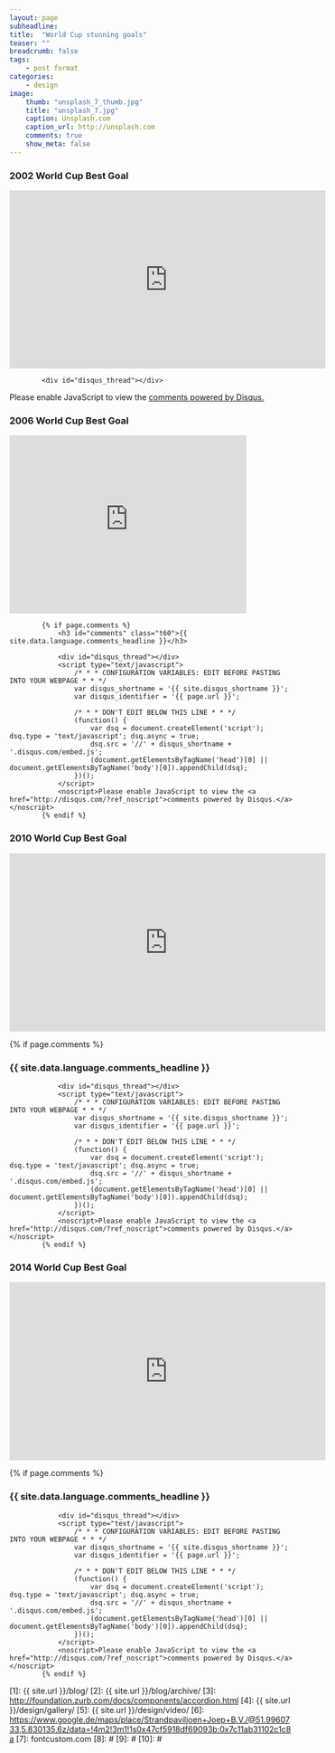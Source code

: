 ```yaml
---
layout: page
subheadline: 
title:  "World Cup stunning goals"
teaser: ""
breadcrumb: false
tags:
    - post format
categories:
    - design
image:
    thumb: "unsplash_7_thumb.jpg"
    title: "unsplash_7.jpg"
    caption: Unsplash.com
    caption_url: http://unsplash.com
    comments: true
    show_meta: false
---
```


### 2002 World Cup Best Goal
<dl>
<iframe width="560" height="315" src="https://www.youtube.com/embed/mi6L2qzHt3M" frameborder="0" allowfullscreen></iframe>
</dl>

			<div id="disqus_thread"></div>
<script type="text/javascript">
    /* * * CONFIGURATION VARIABLES * * */
    var disqus_shortname = 'suriworld';
    
    /* * * DON'T EDIT BELOW THIS LINE * * */
    (function() {
        var dsq = document.createElement('script'); dsq.type = 'text/javascript'; dsq.async = true;
        dsq.src = '//' + disqus_shortname + '.disqus.com/embed.js';
        (document.getElementsByTagName('head')[0] || document.getElementsByTagName('body')[0]).appendChild(dsq);
    })();
</script>
<noscript>Please enable JavaScript to view the <a href="https://disqus.com/?ref_noscript" rel="nofollow">comments powered by Disqus.</a></noscript>

### 2006 World Cup Best Goal
<dl>
<iframe width="420" height="315" src="https://www.youtube.com/embed/FglEuQQfU3Q" frameborder="0" allowfullscreen></iframe>
</dl>

			{% if page.comments %}
				<h3 id="comments" class="t60">{{ site.data.language.comments_headline }}</h3>
			
			    <div id="disqus_thread"></div>
			    <script type="text/javascript">
			        /* * * CONFIGURATION VARIABLES: EDIT BEFORE PASTING INTO YOUR WEBPAGE * * */
			        var disqus_shortname = '{{ site.disqus_shortname }}'; 
			        var disqus_identifier = '{{ page.url }}';

			        /* * * DON'T EDIT BELOW THIS LINE * * */
			        (function() {
			            var dsq = document.createElement('script'); dsq.type = 'text/javascript'; dsq.async = true;
			            dsq.src = '//' + disqus_shortname + '.disqus.com/embed.js';
			            (document.getElementsByTagName('head')[0] || document.getElementsByTagName('body')[0]).appendChild(dsq);
			        })();
			    </script>
			    <noscript>Please enable JavaScript to view the <a href="http://disqus.com/?ref_noscript">comments powered by Disqus.</a></noscript>
			{% endif %}


### 2010 World Cup Best Goal
<dl>
<iframe width="560" height="315" src="https://www.youtube.com/embed/KIXlPp_t21k" frameborder="0" allowfullscreen></iframe>
</dl>
			{% if page.comments %}
				<h3 id="comments" class="t60">{{ site.data.language.comments_headline }}</h3>
			
			    <div id="disqus_thread"></div>
			    <script type="text/javascript">
			        /* * * CONFIGURATION VARIABLES: EDIT BEFORE PASTING INTO YOUR WEBPAGE * * */
			        var disqus_shortname = '{{ site.disqus_shortname }}'; 
			        var disqus_identifier = '{{ page.url }}';

			        /* * * DON'T EDIT BELOW THIS LINE * * */
			        (function() {
			            var dsq = document.createElement('script'); dsq.type = 'text/javascript'; dsq.async = true;
			            dsq.src = '//' + disqus_shortname + '.disqus.com/embed.js';
			            (document.getElementsByTagName('head')[0] || document.getElementsByTagName('body')[0]).appendChild(dsq);
			        })();
			    </script>
			    <noscript>Please enable JavaScript to view the <a href="http://disqus.com/?ref_noscript">comments powered by Disqus.</a></noscript>
			{% endif %}



### 2014 World Cup Best Goal
<dl>
<iframe width="560" height="315" src="https://www.youtube.com/embed/kOuafy4zMRw" frameborder="0" allowfullscreen></iframe>
</dl>
			{% if page.comments %}
				<h3 id="comments" class="t60">{{ site.data.language.comments_headline }}</h3>
			
			    <div id="disqus_thread"></div>
			    <script type="text/javascript">
			        /* * * CONFIGURATION VARIABLES: EDIT BEFORE PASTING INTO YOUR WEBPAGE * * */
			        var disqus_shortname = '{{ site.disqus_shortname }}'; 
			        var disqus_identifier = '{{ page.url }}';

			        /* * * DON'T EDIT BELOW THIS LINE * * */
			        (function() {
			            var dsq = document.createElement('script'); dsq.type = 'text/javascript'; dsq.async = true;
			            dsq.src = '//' + disqus_shortname + '.disqus.com/embed.js';
			            (document.getElementsByTagName('head')[0] || document.getElementsByTagName('body')[0]).appendChild(dsq);
			        })();
			    </script>
			    <noscript>Please enable JavaScript to view the <a href="http://disqus.com/?ref_noscript">comments powered by Disqus.</a></noscript>
			{% endif %}




 [1]: {{ site.url }}/blog/
 [2]: {{ site.url }}/blog/archive/
 [3]: http://foundation.zurb.com/docs/components/accordion.html
 [4]: {{ site.url }}/design/gallery/
 [5]: {{ site.url }}/design/video/
 [6]: https://www.google.de/maps/place/Strandpaviljoen+Joep+B.V./@51.9960733,5.830135,6z/data=!4m2!3m1!1s0x47cf5918df69093b:0x7c11ab31102c1c8a
 [7]: fontcustom.com
 [8]: #
 [9]: #
 [10]: #
